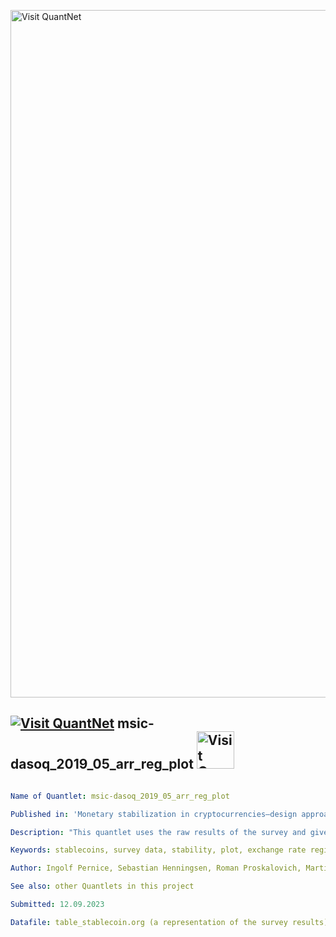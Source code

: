 [<img src="https://github.com/QuantLet/Styleguide-and-FAQ/blob/master/pictures/banner.png" width="1100" alt="Visit QuantNet">](http://quantlet.de/)

## [<img src="https://github.com/QuantLet/Styleguide-and-FAQ/blob/master/pictures/qloqo.png" alt="Visit QuantNet">](http://quantlet.de/) **msic-dasoq_2019_05_arr_reg_plot** [<img src="https://github.com/QuantLet/Styleguide-and-FAQ/blob/master/pictures/QN2.png" width="60" alt="Visit QuantNet 2.0">](http://quantlet.de/)

```yaml

Name of Quantlet: msic-dasoq_2019_05_arr_reg_plot

Published in: 'Monetary stabilization in cryptocurrencies–design approaches and open questions (Pernice et al., 2019)'

Description: "This quantlet uses the raw results of the survey and gives a plot of the results. It gives a bar chart of the exchange rate regimes employed by the stablecoin projects. "

Keywords: stablecoins, survey data, stability, plot, exchange rate regimes

Author: Ingolf Pernice, Sebastian Henningsen, Roman Proskalovich, Martin Florian, Hermann Elendner, Björn Scheuermann

See also: other Quantlets in this project

Submitted: 12.09.2023

Datafile: table_stablecoin.org (a representation of the survey results)


```
